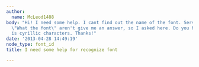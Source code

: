 ```yaml
---
author:
  name: McLeod1488
body: "Hi! I need some help. I cant find out the name of the font. Servises alike
  \"What the font\" aren't give me an answer, so I asked here. Do you have any idea?\r\n[[http://i48.fastpic.ru/big/2013/0428/b8/dc8850bd59dba30e18a01fbfc3231db8.jpg]]\r\nIt
  is cyrillic characters. Thanks!"
date: '2013-04-28 14:49:19'
node_type: font_id
title: I need some help for recognize font

---
```

